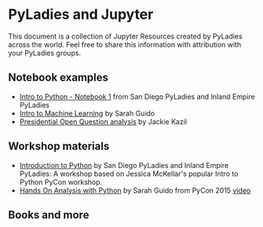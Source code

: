 # PyLadies and Jupyter

This document is a collection of Jupyter Resources created by PyLadies across the world.
Feel free to share this information with attribution with your PyLadies groups.

## Notebook examples

- [Intro to Python - Notebook 1](https://github.com/pythonsd/intro-to-python/blob/master/part-1.ipynb) from
  San Diego PyLadies and Inland Empire PyLadies
- [Intro to Machine Learning](https://github.com/sarguido/hands-on-analysis-python/blob/master/notebooks/scikit_learn.ipynb)
  by Sarah Guido
- [Presidential Open Question analysis](https://github.com/jackiekazil/presidential-open-questions-data)
  by Jackie Kazil

## Workshop materials

- [Introduction to Python](https://github.com/pythonsd/intro-to-python) by San Diego PyLadies and Inland Empire PyLadies:
  A workshop based on Jessica McKellar's popular Intro to Python PyCon workshop.
- [Hands On Analysis with Python](https://github.com/sarguido/hands-on-analysis-python) by Sarah Guido from
  PyCon 2015 [video](http://pyvideo.org/pycon-us-2015/hands-on-data-analysis-with-python.html)


## Books and more

